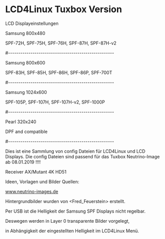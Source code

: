 # LCD4Linux Tuxbox Version

LCD Displayeinstellungen

Samsung 800x480

SPF-72H, SPF-75H, SPF-76H, SPF-87H, SPF-87H-v2

#----------------------------------------------------

Samsung 800x600

SPF-83H, SPF-85H, SPF-86H, SPF-86P, SPF-700T 

#----------------------------------------------------

Samsung 1024x600

SPF-105P, SPF-107H, SPF-107H-v2, SPF-1000P

#----------------------------------------------------

Pearl 320x240

DPF and compatible

#----------------------------------------------------

Dies ist eine Sammlung von config Dateien für LCD4Linux und LCD Displays.
Die config Dateien sind passend für das Tuxbox Neutrino-Image ab 08.01.2019 !!!!

Receiver AX/Mutant 4K HD51

Ideen, Vorlagen und Bilder Quellen:

www.neutrino-images.de

Hintergrundbilder wurden von <Fred_Feuerstein> erstellt.

Per USB ist die Helligkeit der Samsung SPF Displays nicht regelbar.

Deswegen werden in Layer 0 transparente Bilder vorgelegt,

in Abhängigkeit der eingestellten Helligkeit im LCD4Linux Menü.


